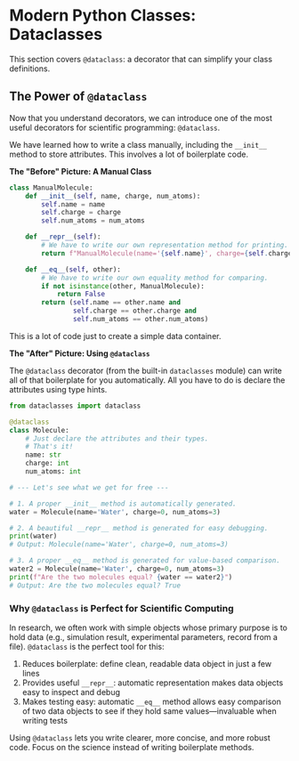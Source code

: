 # Modern Python Classes: Dataclasses

This section covers `@dataclass`: a decorator that can simplify your class definitions.



## The Power of `@dataclass`

Now that you understand decorators, we can introduce one of the most useful decorators for scientific programming: `@dataclass`.

We have learned how to write a class manually, including the `__init__` method to store attributes. This involves a lot of boilerplate code.

**The "Before" Picture: A Manual Class**

```python
class ManualMolecule:
    def __init__(self, name, charge, num_atoms):
        self.name = name
        self.charge = charge
        self.num_atoms = num_atoms

    def __repr__(self):
        # We have to write our own representation method for printing.
        return f"ManualMolecule(name='{self.name}', charge={self.charge}, num_atoms={self.num_atoms})"

    def __eq__(self, other):
        # We have to write our own equality method for comparing.
        if not isinstance(other, ManualMolecule):
            return False
        return (self.name == other.name and
                self.charge == other.charge and
                self.num_atoms == other.num_atoms)
```
This is a lot of code just to create a simple data container.

**The "After" Picture: Using `@dataclass`**

The `@dataclass` decorator (from the built-in `dataclasses` module) can write all of that boilerplate for you automatically. All you have to do is declare the attributes using type hints.

```python
from dataclasses import dataclass

@dataclass
class Molecule:
    # Just declare the attributes and their types.
    # That's it!
    name: str
    charge: int
    num_atoms: int

# --- Let's see what we get for free ---

# 1. A proper __init__ method is automatically generated.
water = Molecule(name='Water', charge=0, num_atoms=3)

# 2. A beautiful __repr__ method is generated for easy debugging.
print(water)
# Output: Molecule(name='Water', charge=0, num_atoms=3)

# 3. A proper __eq__ method is generated for value-based comparison.
water2 = Molecule(name='Water', charge=0, num_atoms=3)
print(f"Are the two molecules equal? {water == water2}")
# Output: Are the two molecules equal? True
```

### Why `@dataclass` is Perfect for Scientific Computing

In research, we often work with simple objects whose primary purpose is to hold data (e.g., simulation result, experimental parameters, record from a file). `@dataclass` is the perfect tool for this:

1. Reduces boilerplate: define clean, readable data object in just a few lines
2. Provides useful `__repr__`: automatic representation makes data objects easy to inspect and debug
3. Makes testing easy: automatic `__eq__` method allows easy comparison of two data objects to see if they hold same values—invaluable when writing tests

Using `@dataclass` lets you write clearer, more concise, and more robust code. Focus on the science instead of writing boilerplate methods.
